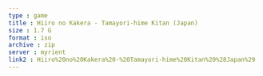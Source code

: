 ```yaml
---
type : game
title : Hiiro no Kakera - Tamayori-hime Kitan (Japan)
size : 1.7 G
format : iso
archive : zip
server : myrient
link2 : Hiiro%20no%20Kakera%20-%20Tamayori-hime%20Kitan%20%28Japan%29
---
```

